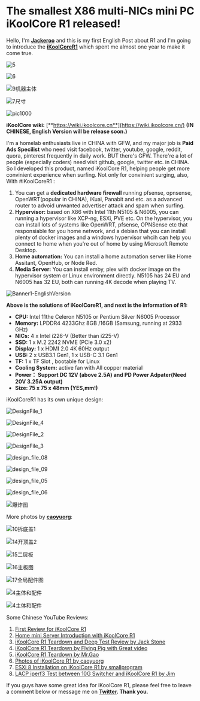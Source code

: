 # The smallest X86 multi-NICs mini PC iKoolCore R1 released!

Hello, I'm [**Jackeroo**](https://twitter.com/isJackeroo) and this is my first English Post about R1 and I'm going to introduce the [**iKoolCoreR1**](https://wiki.ikoolcore.cn/#/1Page) which spent me almost one year to make it come true. 

![5](https://koolcore.oss-cn-shenzhen.aliyuncs.com/wiki/5.JPG)

![6](https://koolcore.oss-cn-shenzhen.aliyuncs.com/wiki/6.JPG)

![9机器主体](https://koolcore.oss-cn-shenzhen.aliyuncs.com/wiki/9%E6%9C%BA%E5%99%A8%E4%B8%BB%E4%BD%93.JPG)

![7尺寸](https://koolcore.oss-cn-shenzhen.aliyuncs.com/wiki/7%E5%B0%BA%E5%AF%B8.png)

![pic1000](https://koolcore.oss-cn-shenzhen.aliyuncs.com/wiki/pic1000.gif)

**iKoolCore wiki:** [**https://wiki.ikoolcore.cn**](https://wiki.ikoolcore.cn/) **(IN CHINESE, English Version will be release soon.)**

I'm a homelab enthusiasts live in CHINA with GFW, and my major job is **Paid Ads Specilist** who need visit facebook, twitter, youtube, google, reddit, quora, pinterest frequently in daily work. BUT there's GFW. There're a lot of people (especially coders) need visit github, google, twitter etc. in CHINA. So I developed this product, named iKoolCore R1, helping people get more convinient experience when surfing. Not only for convinient surging, also, With #iKoolCoreR1 :

1. You can get a **dedicated hardware firewall** running pfsense, opnsense, OpenWRT(popular in CHINA), iKuai, Panabit and etc. as a advanced router to advoid unwanted advertiser attack and spam when surfing.
2. **Hypervisor:** based on X86 with Intel 11th N5105 & N6005, you can running a hypervisor like XCP-ng, ESXi, PVE etc. On the hypervisor, you can install lots of systems like OpenWRT, pfsense, OPNSense etc that responsiable for you home network, and a debian that you can install plenty of docker images and a windows hypervisor whcih can help you connect to home when you're out of home by using Microsoft Remote Desktop.
3. **Home automation:** You can install a home automation server like Home Assitant, OpenHub, or Node Red.
4. **Media Server:** You can install emby, plex with docker image on the hypervisor system or Linux environment directly. N5105 has 24 EU and N6005 has 32 EU, both can running 4K decode when playing TV.

![Banner1-EnglishVersion](https://koolcore.oss-cn-shenzhen.aliyuncs.com/wiki/Banner1-EnglishVersion.png)

**Above is the solutions of iKoolCoreR1, and next is the information of R1:**

- **CPU:** Intel 11the Celeron N5105 or Pentium Silver N6005 Processor
- **Memory:** LPDDR4 4233Ghz 8GB /16GB (Samsung, running at 2933 GHz)
- **NICs:** 4 x Intel i226-V (Better than i225-V)
- **SSD:** 1 x M.2 2242 NVME (PCIe 3.0 x2)
- **Display:** 1 x HDMI 2.0 4K 60Hz output
- **USB:** 2 x USB3.1 Gen1, 1 x USB-C 3.1 Gen1
- **TF:** 1 x TF Slot , bootable for Linux
- **Cooling System:** active fan with All copper material
- **Power： Support DC 12V (above 2.5A) and  PD Power Adpater(Need 20V 3.25A output)**
- **Size: 75 x 75 x 48mm (YES,mm!)**

iKoolCoreR1 has its own unique design:

![DesignFile_1](https://koolcore.oss-cn-shenzhen.aliyuncs.com/wiki/DesignFile_1.png)

![DesignFile_4](https://koolcore.oss-cn-shenzhen.aliyuncs.com/wiki/DesignFile_4.png)

![DesignFile_2](https://koolcore.oss-cn-shenzhen.aliyuncs.com/wiki/DesignFile_2.png)

![DesignFile_3](https://koolcore.oss-cn-shenzhen.aliyuncs.com/wiki/DesignFile_3.png)

![design_file_08](https://koolcore.oss-cn-shenzhen.aliyuncs.com/wiki/design_file_08.png)

![design_file_09](https://koolcore.oss-cn-shenzhen.aliyuncs.com/wiki/design_file_09.png)

![design_file_05](https://koolcore.oss-cn-shenzhen.aliyuncs.com/wiki/design_file_05.png)

![design_file_06](https://koolcore.oss-cn-shenzhen.aliyuncs.com/wiki/design_file_06.png)

![爆炸图](https://koolcore.oss-cn-shenzhen.aliyuncs.com/wiki/%E7%88%86%E7%82%B8%E5%9B%BE.png)

More photos by [**caoyuorg**](https://twitter.com/caoyuorg):

![10拆底盖1](https://koolcore.oss-cn-shenzhen.aliyuncs.com/wiki/10%E6%8B%86%E5%BA%95%E7%9B%961.jpg)

![14开顶盖2](https://koolcore.oss-cn-shenzhen.aliyuncs.com/wiki/14%E5%BC%80%E9%A1%B6%E7%9B%962.jpg)

![15二层板](https://koolcore.oss-cn-shenzhen.aliyuncs.com/wiki/15%E4%BA%8C%E5%B1%82%E6%9D%BF.JPG)

![16主板图](https://koolcore.oss-cn-shenzhen.aliyuncs.com/wiki/16%E4%B8%BB%E6%9D%BF%E5%9B%BE.JPG)

![17全局配件图](https://koolcore.oss-cn-shenzhen.aliyuncs.com/wiki/17%E5%85%A8%E5%B1%80%E9%85%8D%E4%BB%B6%E5%9B%BE.JPG)

![4主体和配件](https://koolcore.oss-cn-shenzhen.aliyuncs.com/wiki/3%E5%BC%80%E7%AE%B1.JPG)

![4主体和配件](https://koolcore.oss-cn-shenzhen.aliyuncs.com/wiki/4%E4%B8%BB%E4%BD%93%E5%92%8C%E9%85%8D%E4%BB%B6.JPG)

Some Chinese YouTube Reviews:

1. [First Review for iKoolCore R1](https://www.youtube.com/watch?v=6CCc4zIAORo)
2. [Home mini Server Introduction with iKoolCore R1](https://www.youtube.com/watch?v=IoxWN77SgBM)
3. [iKoolCore R1 Teardown and Deep Test Review by Jack Stone](https://www.youtube.com/watch?v=q8BAPUCaYls)
4. [iKoolCore R1 Teardown by Flying Pig with Great video](https://www.youtube.com/watch?v=W3kQOvnF4eM)
5. [iKoolCore R1 Teardown by Mr.Gao](https://www.youtube.com/watch?v=Uza8C2AHPzU)
6. [Photos of iKoolCore R1 by caoyuorg](https://post.smzdm.com/p/a7ndo0m9/)
7. [ESXi 8 Installation on iKoolCore R1 by smallprogram](https://github.com/smallprogram/OpenWrtAction/blob/main/docs/R1_ESXI8.md)
8. [LACP iperf3 Test between 10G Switcher and iKoolCore R1 by Jim](https://blog.jim.plus/blog/post/jim/r1-10g-bond-nic-iperf3)

If you guys have some great idea for iKoolCore R1,  please feel free to leave a comment below or message me on [**Twitter**](https://twitter.com/isJackeroo)**. Thank you.** 
